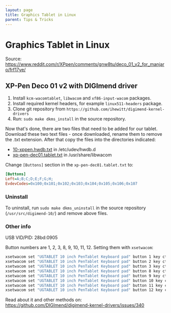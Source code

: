 ```yaml
---
layout: page
title: Graphics Tablet in Linux
parent: Tips & Tricks
---
```


# Graphics Tablet in Linux

Source: https://www.reddit.com/r/XPpen/comments/gnw8tu/deco_01_v2_for_manjaro/frf17ye/

## XP-Pen Deco 01 v2 with DIGImend driver

1. Install `kcm-wacomtablet`, `libwacom` and `xf86-input-wacom` packages.
2. Install required kernel headers, for example `linux511-headers` package.
3. Clone git repository from `https://github.com/ihewitt/digimend-kernel-drivers`
4. Run: `sudo make dkms_install` in the source repository.

Now that's done, there are two files that need to be added for our tablet. Download these two text files - once downloaded, rename them to remove the .txt extension. After that copy the files into the directories indicated:

- [10-xppen.hwdb.txt](https://github.com/DIGImend/digimend-kernel-drivers/files/4464206/10-xppen.hwdb.txt) in /etc/udev/hwdb.d
- [xp-pen-dec01.tablet.txt](https://github.com/DIGImend/digimend-kernel-drivers/files/4464207/xp-pen-dec01.tablet.txt) in /usr/share/libwacom

Change `[Buttons]` section in the `xp-pen-dec01.tablet.txt` to:

```ini
[Buttons]
Left=A;B;C;D;E;F;G;H;
EvdevCodes=0x100;0x101;0x102;0x103;0x104;0x105;0x106;0x107
```

### Uninstall

To uninstall, run `sudo make dkms_uninstall` in the source repository (`/usr/src/digimend-10/`) and remove above files.

### Other info

USB VID/PID: 28bd:0905

Button numbers are 1, 2, 3, 8, 9, 10, 11, 12.
Setting them with `xsetwacom`:

```sh
xsetwacom set "UGTABLET 10 inch PenTablet Keyboard pad" button 1 key ctrl z
xsetwacom set "UGTABLET 10 inch PenTablet Keyboard pad" button 2 key ctrl z
xsetwacom set "UGTABLET 10 inch PenTablet Keyboard pad" button 3 key ctrl z
xsetwacom set "UGTABLET 10 inch PenTablet Keyboard pad" button 8 key ctrl z
xsetwacom set "UGTABLET 10 inch PenTablet Keyboard pad" button 9 key ctrl z
xsetwacom set "UGTABLET 10 inch PenTablet Keyboard pad" button 10 key ctrl z
xsetwacom set "UGTABLET 10 inch PenTablet Keyboard pad" button 11 key ctrl z
xsetwacom set "UGTABLET 10 inch PenTablet Keyboard pad" button 12 key ctrl z
```

Read about it and other methods on: https://github.com/DIGImend/digimend-kernel-drivers/issues/340